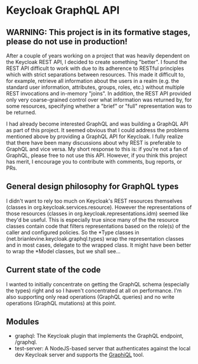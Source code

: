 # Keycloak GraphQL API

## WARNING: This project is in its formative stages, please do not use in production!

After a couple of years working on a project that was heavily dependent on the Keycloak REST API, I decided
to create something "better". I found the REST API difficult to work with due to its adherence to
RESTful principles which with strict separations between resources. This made it difficult to, for example, 
retrieve all information about the users in a realm (e.g. the standard user information, attributes,
groups, roles, etc.) without multiple REST invocations and in-memory "joins". In addition, the REST API
provided only very coarse-grained control over what information was returned by, for some resources,
specifying whether a "brief" or "full" representation was to be returned.
<p></p>
I had already become interested GraphQL and was building a GraphQL API as part of this project. It seemed
obvious that I could address the problems mentioned above by providing a GraphQL API for Keycloak. I fully
realize that there have been many discussions about why REST is preferable to GraphQL and vice versa. My
short response to this is: if you're not a fan of GraphQL, please free to not use this API. However,
if you think this project has merit, I encourage you to contribute with comments, bug reports, or PRs.

## General design philosophy for GraphQL types
I didn't want to rely too much on Keycloak's REST resources themselves 
(classes in org.keycloak.services.resource). However the representations of those resources
(classes in org.keycloak.representations.idm) seemed like they'd be useful. This is
especially true since many of the the resource classes contain code that filters representations
based on the role(s) of the caller and configured policies. So the *Type classes in 
(net.brianlevine.keycloak.graphql.types) wrap the representation classes and in most cases,
delegate to the wrapped class. It might have been better to wrap the *Model classes, but we shall see...

## Current state of the code
I wanted to initially concentrate on getting the GraphQL schema (especially the types) right and
so I haven't concentrated at all on performance. I'm also supporting only read operations
(GraphQL queries) and no write operations (GraphQL mutations) at this point.

## Modules

- graphql: The Keycloak plugin that implements the GraphQL endpoint,  /graphql.
- test-server: A NodeJS-based server that authenticates against the local dev Keycloak
server and supports the [GraphiQL](https://github.com/graphql/graphiql) tool.
